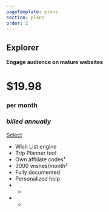 ```yaml
---
pageTemplate: plans
section: plans
order: 2
---
```



<!--- ![Explorer](../../images/compass.svg) -->

## Explorer
**Engage audience on mature websites**
# $19.98
### per month
### _billed annually_
[Select](/subscription/?plan=explorer)

- Wish List engine
- Trip Planner tool
- Own affiliate codes¹
- 3000 wishes/month²
- Fully documented
- Personalized help
- -
- -
